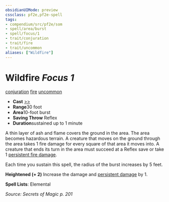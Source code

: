 ```yaml
---
obsidianUIMode: preview
cssclass: pf2e,pf2e-spell
tags:
- compendium/src/pf2e/som
- spell/area/burst
- spell/focus/1
- trait/conjuration
- trait/fire
- trait/uncommon
aliases: ["Wildfire"]
---
```

# Wildfire *Focus 1*   
[conjuration](/rules/traits/conjuration.md)  [fire](/rules/traits/fire.md)  [uncommon](/rules/traits/uncommon.md)  

- **Cast** [>>](/rules/core-rulebook/chapter-9-playing-the-game.md#Actions "Two-Action") 
- **Range**30 foot
- **Area**10-foot burst
- **Saving Throw** Reflex
- **Duration**sustained up to 1 minute

A thin layer of ash and flame covers the ground in the area. The area becomes hazardous terrain. A creature that moves on the ground through the area takes 1 fire damage for every square of that area it moves into. A creature that ends its turn in the area must succeed at a Reflex save or take 1 [persistent fire damage](/rules/conditions.md#Persistent%20Damage).

Each time you sustain this spell, the radius of the burst increases by 5 feet.

**Heightened (+ 2)** Increase the damage and [persistent damage](/rules/conditions.md#Persistent%20Damage) by 1.

**Spell Lists**: Elemental

*Source: Secrets of Magic p. 201*